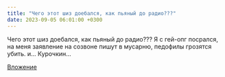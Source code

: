 ```yaml
---
title: "Чего этот шиз доебался, как пьяный до радио???"
date: 2023-09-05 06:01:00 +0300
---
```


Чего этот шиз доебался, как пьяный до радио???
Я с гей-опг посрался, на меня заявление на созвоне пишут в мусарню, педофилы грозятся убить. и... Курочкин...

[Вложение](/assets/vk_photos/4/F0pmrVcX4Tg.jpg)
